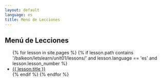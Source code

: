 ```yaml
---
layout: default
language: es
title: Menú de Lecciones
---
```


## Menú de Lecciones

<ul>
  {% for lesson in site.pages %}
    {% if lesson.path contains '/balkeon/letslearn/unit01/lessons/' and lesson.language == 'es' and lesson.lesson_number %}
      <li>
        <a href="{{ lesson.url }}">{{ lesson.title }}</a>
      </li>
    {% endif %}
  {% endfor %}
</ul>
